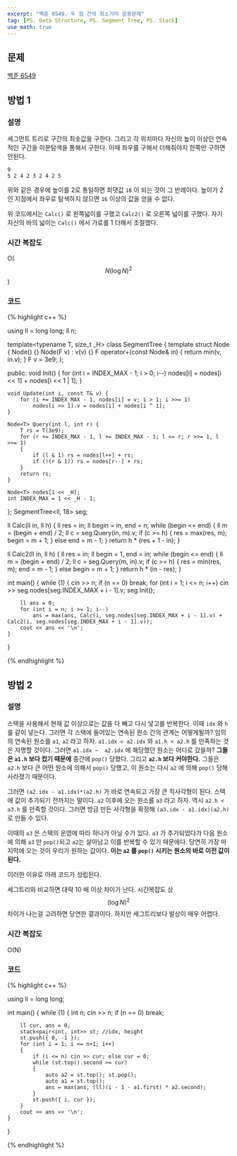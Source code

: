```yaml
---
excerpt: "백준 6549. 두 점 간의 최소거리 응용문제"
tag: [PS. Data Structure, PS. Segment Tree, PS. Stack]
use_math: true
---
```


## 문제

[백준 6549](https://www.acmicpc.net/problem/6549)

## 방법 1

### 설명

세그먼트 트리로 구간의 최솟값을 구한다. 그리고 각 위치마다 자신의 높이 이상인 연속적인 구간을 이분탐색을 통해서 구한다. 이때 좌우를 구해서 더해줘야지 한쪽만 구하면 안된다. 

```
9
5 2 4 2 3 2 4 2 5 
```

위와 같은 경우에 높이를 2로 통일하면 최댓값 ```18``` 이 되는 것이 그 반례이다. 높이가 2 인 지점에서 좌우로 탐색하지 않으면 ```16``` 이상의 값을 얻을 수 없다. 

위 코드에서는 ```Calc()``` 로 왼쪽넓이를 구했고 ```Calc2()``` 로 오른쪽 넓이를 구했다. 자기 자신의 바의 넓이는 ```Calc()``` 에서 가로를 1 더해서 조절했다.


### 시간 복잡도

O($$N (\log{N})^2 $$)


### 코드

{% highlight c++ %}

using ll = long long;
ll n;

template<typename T, size_t _H>
class SegmentTree
{
	template<typename F>
	struct Node {
		Node() {}
		Node(F v) : v(v) {}
		F operator+(const Node& in) { return  min(v, in.v); }
		F v = 3e9;
	};

public:
	void Init() { for (int i = INDEX_MAX - 1; i > 0; i--) nodes[i] = nodes[i << 1] + nodes[i << 1 | 1]; }

	void Update(int i, const T& v) {
		for (i += INDEX_MAX - 1, nodes[i] = v; i > 1; i >>= 1)
			nodes[i >> 1].v = nodes[i] + nodes[i ^ 1];
	}
	
	Node<T> Query(int l, int r) {
		T rs = T(3e9);
		for (r += INDEX_MAX - 1, l += INDEX_MAX - 1; l <= r; r >>= 1, l >>= 1)
		{
			if (l & 1) rs = nodes[l++] + rs;
			if (!(r & 1)) rs = nodes[r--] + rs;
		}
		return rs;
	}
	
	Node<T> nodes[1 << _H];
	int INDEX_MAX = 1 << _H - 1;
};
SegmentTree<ll, 18> seg;

ll Calc(ll in, ll h)
{
	ll res = in;
	ll begin = in, end = n;
	while (begin <= end)
	{
		ll m = (begin + end) / 2;
		ll c = seg.Query(in, m).v;
		if (c >= h) {
			res = max(res, m);
			begin = m + 1;
		}
		else end = m - 1;
	}
	return h * (res + 1 - in);
}

ll Calc2(ll in, ll h)
{
	ll res = in;
	ll begin = 1, end = in;
	while (begin <= end)
	{
		ll m = (begin + end) / 2;
		ll c = seg.Query(m, in).v;
		if (c >= h) {
			res = min(res, m);
			end = m - 1;
		}
		else begin = m + 1;
	}
	return h * (in - res);
}

int main()
{
	while (1)
	{
		cin >> n;
		if (n == 0) break;
		for (int i = 1; i <= n; i++)
			cin >> seg.nodes[seg.INDEX_MAX + i - 1].v;
		seg.Init();

		ll ans = 0;
		for (int i = n; i >= 1; i--)
			ans = max(ans, Calc(i, seg.nodes[seg.INDEX_MAX + i - 1].v) + Calc2(i, seg.nodes[seg.INDEX_MAX + i - 1].v));
		cout << ans << '\n';
	}
}

{% endhighlight %}



## 방법 2

### 설명

스택을 사용해서 현재 값 이상으로는 값을 다 빼고 다시 넣고를 반복한다. 이때 ```idx``` 와 ```h``` 를 같이 넣는다. 그러면 각 스택에 들어있는 연속된 원소 간의 관계는 어떻게될까? 임의의 연속된 원소를 ```a1```, ```a2``` 라고 하자. ```a1.idx < a2.idx``` 와 ```a1.h < a2.h``` 를 만족하는 것은 자명할 것이다. 그러면 ```a1.idx ~  a2.idx``` 에 해당했던 원소는 어디로 갔을까? __그들은 ```a1.h``` 보다 컸기 때문에__ 중간에 ```pop()``` 당했다. 그리고 __```a2.h``` 보다 커야한다.__ 그들은 ```a2.h``` 보다 큰 어떤 원소에 의해서 ```pop()``` 당했고, 이 원소는 다시 ```a2``` 에 의해 ```pop()``` 당해 사라졌기 때문이다. 

그러면 ```(a2.idx - a1.idx)*(a2.h)``` 가 바로 연속되고 가장 큰 직사각형이 된다. 스택에 값이 추가되기 전까지는 말이다. ```a2``` 이후에 오는 원소를 ```a3``` 라고 하자. 역시 ```a2.h < a3.h``` 를 만족할 것이다. 그러면 방금 만든 사각형을 확장해 ```(a3.idx - a1.idx)(a2.h)``` 로 만들 수 있다. 

이때의 ```a3``` 은 스택의 운영에 따라 하나가 아닐 수가 있다. ```a3``` 가 추가되었다가 다음 원소에 의해 ```a3``` 만 ```pop()```되고 ```a2```는 살아남고 이를 반복할 수 있기 때문에다. 당연히 가장 마지막에 오는 것이 우리가 원하는 값이다. __이는 ```a2``` 를 ```pop()``` 시키는 원소의 바로 이전 값이 된다.__

이러한 이유로 아래 코드가 성립된다. 

세그트리와 비교하면 대략 10 배 이상 차이가 난다. 시간복잡도 상 $$(\log{N})^2$$ 차이가 나는걸 고려하면 당연한 결과이다. 하지만 세그트리보다 발상이 매우 어렵다. 


### 시간 복잡도

O(N)


### 코드

{% highlight c++ %}

using ll = long long;

int main()
{
    while (1) {
        int n;
        cin >> n;
        if (n == 0) break;

        ll cur, ans = 0;
        stack<pair<int, int>> st; //idx, height
        st.push({ 0, -1 });
        for (int i = 1; i <= n+1; i++)
        {
            if (i <= n) cin >> cur; else cur = 0;
            while (st.top().second >= cur)
            {
                auto a2 = st.top(); st.pop();
                auto a1 = st.top();
                ans = max(ans, (ll)(i - 1 - a1.first) * a2.second);               
            }
            st.push({ i, cur });
        }
        cout << ans << '\n';
    }
}

{% endhighlight %}
